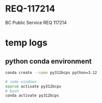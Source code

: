 # REQ-117214
BC Public Service REQ 117214

# temp logs

## python conda environment

```bash
conda create --name py312bcps python=3.12

# some windows
source activate py312bcps
# bash
conda activate py312bcps
```